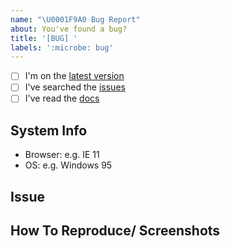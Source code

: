 ```yaml
---
name: "\U0001F9A0 Bug Report"
about: You've found a bug?
title: '[BUG] '
labels: ':microbe: bug'
---
```


<!--
    Thanks for finding and submitting an issue.

    Have you...
-->

-   [ ] I'm on the [latest version](https://github.com/atlas-bi/atlas-bi-library)
-   [ ] I've searched the [issues](https://github.com/atlas-bi/atlas-bi-library/issues)
-   [ ] I've read the [docs](https://www.atlas.bi/docs/bi_library/)

## System Info

-   Browser: e.g. IE 11
-   OS: e.g. Windows 95

## Issue

<!-- A clear and concise description of what the bug is. -->

## How To Reproduce/ Screenshots

<!-- Steps to reproduce the behavior -->

<!-- Thanks! 🤠 -->
